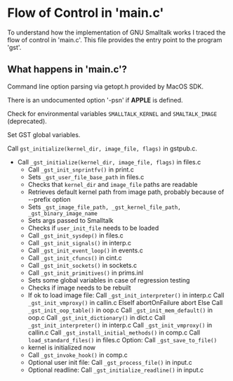 # Flow of Control in 'main.c'

To understand how the implementation of GNU Smalltalk works I traced
the flow of control in 'main.c'. This file provides the entry point
to the program 'gst'.

## What happens in 'main.c'?

Command line option parsing via getopt.h provided by MacOS SDK.

There is an undocumented option '-psn' if __APPLE__ is defined.

Check for environmental variables `SMALLTALK_KERNEL` and `SMALTALK_IMAGE` (deprecated).

Set GST global variables.

Call `gst_initialize(kernel_dir, image_file, flags)` in gstpub.c.
- Call `_gst_initialize(kernel_dir, image_file, flags)` in files.c
    - Call `_gst_init_snprintfv()` in print.c
    - Sets `_gst_user_file_base_path` in files.c
    - Checks that `kernel_dir` and `image_file` paths are readable
    - Retrieves default kernel path from image path, probably because of --prefix option
    - Sets `_gst_image_file_path, _gst_kernel_file_path, _gst_binary_image_name`
    - Sets args passed to Smalltalk
    - Checks if `user_init_file` needs to be loaded
    - Call `_gst_init_sysdep()` in files.c
    - Call `_gst_init_signals()` in interp.c
    - Call `_gst_init_event_loop()` in events.c
    - Call `_gst_init_cfuncs()` in cint.c
    - Call `_gst_init_sockets()` in sockets.c
    - Call `_gst_init_primitives()` in prims.inl
    - Sets some global variables in case of regression testing
    - Checks if image needs to be rebuilt
    - If ok to load image file:
        Call `_gst_init_interpreter()` in interp.c
        Call `_gst_init_vmproxy()` in callin.c
      ElseIf abortOnFailure 
        abort
      Else
        Call `_gst_init_oop_table()` in oop.c 
        Call `_gst_init_mem_default()` in oop.c
        Call `_gst_init_dictionary()` in dict.c
        Call `_gst_init_interpreter()` in interp.c
        Call `_gst_init_vmproxy()` in callin.c
        Call `_gst_install_initial_methods()` in comp.c
        Call `load_standard_files()` in files.c
        Option: Call `_gst_save_to_file()`
    - kernel is initialized now
    - Call `_gst_invoke_hook()` in comp.c
    - Optional user init file: Call `_gst_process_file()` in input.c
    - Optional readline: Call `_gst_initialize_readline()` in input.c
    
